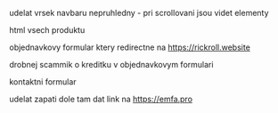 udelat vrsek navbaru nepruhledny - pri scrollovani jsou videt elementy

html vsech produktu

objednavkovy formular ktery redirectne na https://rickroll.website 

drobnej scammik o kreditku v objednavkovym formulari

kontaktni formular

udelat zapati dole tam dat link na https://emfa.pro

